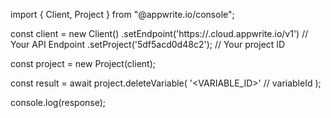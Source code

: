 import { Client, Project } from "@appwrite.io/console";

const client = new Client()
    .setEndpoint('https://<REGION>.cloud.appwrite.io/v1') // Your API Endpoint
    .setProject('5df5acd0d48c2'); // Your project ID

const project = new Project(client);

const result = await project.deleteVariable(
    '<VARIABLE_ID>' // variableId
);

console.log(response);
